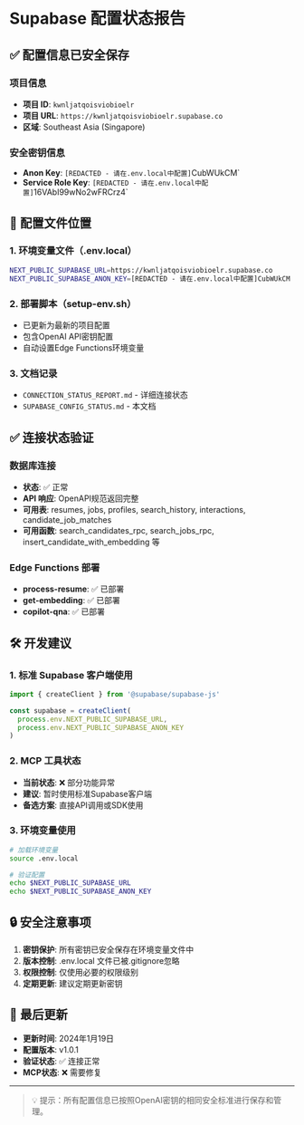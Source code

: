 # Supabase 配置状态报告

## ✅ 配置信息已安全保存

### 项目信息
- **项目 ID**: `kwnljatqoisviobioelr`
- **项目 URL**: `https://kwnljatqoisviobioelr.supabase.co`
- **区域**: Southeast Asia (Singapore)

### 安全密钥信息
- **Anon Key**: `[REDACTED - 请在.env.local中配置]`CubWUkCM`
- **Service Role Key**: `[REDACTED - 请在.env.local中配置]`16VAbI99wNo2wFRCrz4`

## 🔐 配置文件位置

### 1. 环境变量文件（.env.local）
```bash
NEXT_PUBLIC_SUPABASE_URL=https://kwnljatqoisviobioelr.supabase.co
NEXT_PUBLIC_SUPABASE_ANON_KEY=[REDACTED - 请在.env.local中配置]CubWUkCM
```

### 2. 部署脚本（setup-env.sh）
- 已更新为最新的项目配置
- 包含OpenAI API密钥配置
- 自动设置Edge Functions环境变量

### 3. 文档记录
- `CONNECTION_STATUS_REPORT.md` - 详细连接状态
- `SUPABASE_CONFIG_STATUS.md` - 本文档

## ✅ 连接状态验证

### 数据库连接
- **状态**: ✅ 正常
- **API 响应**: OpenAPI规范返回完整
- **可用表**: resumes, jobs, profiles, search_history, interactions, candidate_job_matches
- **可用函数**: search_candidates_rpc, search_jobs_rpc, insert_candidate_with_embedding 等

### Edge Functions 部署
- **process-resume**: ✅ 已部署
- **get-embedding**: ✅ 已部署  
- **copilot-qna**: ✅ 已部署

## 🛠️ 开发建议

### 1. 标准 Supabase 客户端使用
```javascript
import { createClient } from '@supabase/supabase-js'

const supabase = createClient(
  process.env.NEXT_PUBLIC_SUPABASE_URL,
  process.env.NEXT_PUBLIC_SUPABASE_ANON_KEY
)
```

### 2. MCP 工具状态
- **当前状态**: ❌ 部分功能异常
- **建议**: 暂时使用标准Supabase客户端
- **备选方案**: 直接API调用或SDK使用

### 3. 环境变量使用
```bash
# 加载环境变量
source .env.local

# 验证配置
echo $NEXT_PUBLIC_SUPABASE_URL
echo $NEXT_PUBLIC_SUPABASE_ANON_KEY
```

## 🔒 安全注意事项

1. **密钥保护**: 所有密钥已安全保存在环境变量文件中
2. **版本控制**: .env.local 文件已被.gitignore忽略
3. **权限控制**: 仅使用必要的权限级别
4. **定期更新**: 建议定期更新密钥

## 📝 最后更新

- **更新时间**: 2024年1月19日
- **配置版本**: v1.0.1
- **验证状态**: ✅ 连接正常
- **MCP状态**: ❌ 需要修复

---

> 💡 提示：所有配置信息已按照OpenAI密钥的相同安全标准进行保存和管理。 